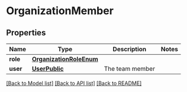 # OrganizationMember

## Properties
Name | Type | Description | Notes
------------ | ------------- | ------------- | -------------
**role** | [**OrganizationRoleEnum**](OrganizationRoleEnum.md) |  | 
**user** | [**UserPublic**](UserPublic.md) | The team member | 

[[Back to Model list]](../README.md#documentation-for-models) [[Back to API list]](../README.md#documentation-for-api-endpoints) [[Back to README]](../README.md)


